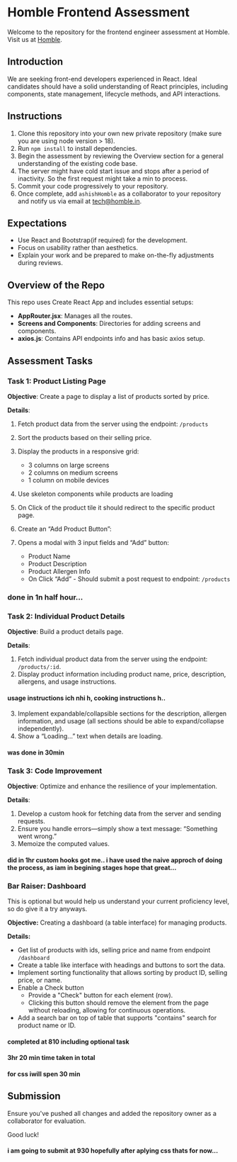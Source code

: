 # Homble Frontend Assessment

Welcome to the repository for the frontend engineer assessment at Homble. Visit us at [Homble](http://www.homble.in).

## Introduction

We are seeking front-end developers experienced in React. Ideal candidates should have a solid understanding of React principles, including components, state management, lifecycle methods, and API interactions.

## Instructions

1. Clone this repository into your own new private repository (make sure you are using node version > 18).
2. Run `npm install` to install dependencies.
3. Begin the assessment by reviewing the Overview section for a general understanding of the existing code base.
4. The server might have cold start issue and stops after a period of inactivity. So the first request might take a min to process.
5. Commit your code progressively to your repository.
6. Once complete, add `ashishHomble` as a collaborator to your repository and notify us via email at tech@homble.in.

## Expectations

- Use React and Bootstrap(if required) for the development.
- Focus on usability rather than aesthetics.
- Explain your work and be prepared to make on-the-fly adjustments during reviews.

## Overview of the Repo

This repo uses Create React App and includes essential setups:

- **AppRouter.jsx**: Manages all the routes.
- **Screens and Components**: Directories for adding screens and components.
- **axios.js**: Contains API endpoints info and has basic axios setup.

## Assessment Tasks

### Task 1: Product Listing Page

**Objective**: Create a page to display a list of products sorted by price.

**Details**:

1. Fetch product data from the server using the endpoint: `/products`
2. Sort the products based on their selling price.
3. Display the products in a responsive grid:

   - 3 columns on large screens
   - 2 columns on medium screens
   - 1 column on mobile devices

4. Use skeleton components while products are loading
5. On Click of the product tile it should redirect to the specific product page.
6. Create an “Add Product Button”:
7. Opens a modal with 3 input fields and “Add” button:

   - Product Name
   - Product Description
   - Product Allergen Info
   - On Click “Add” - Should submit a post request to endpoint: `/products`
### done in 1n half hour...

### Task 2: Individual Product Details

**Objective**: Build a product details page.

**Details**:

1. Fetch individual product data from the server using the endpoint: `/products/:id`.
2. Display product information including product name, price, description, allergens, and usage instructions.
#### usage instructions ich nhi h, cooking instructions h..
3. Implement expandable/collapsible sections for the description, allergen information, and usage (all sections should be able to expand/collapse independently).
4. Show a “Loading…” text when details are loading.
#### was done in 30min


### Task 3: Code Improvement

**Objective**: Optimize and enhance the resilience of your implementation.

**Details**:

1. Develop a custom hook for fetching data from the server and sending requests.
2. Ensure you handle errors—simply show a text message: “Something went wrong.”
3. Memoize the computed values.
#### did in 1hr custom hooks got me.. i have used the naive approch of doing the process, as iam in begining stages hope that great...

### Bar Raiser: Dashboard

This is optional but would help us understand your current proficiency level, so do give it a try anyways.

**Objective:** Creating a dashboard (a table interface) for managing products.

**Details:**

- Get list of products with ids, selling price and name from endpoint `/dashboard`
- Create a table like interface with headings and buttons to sort the data.
- Implement sorting functionality that allows sorting by product ID, selling price, or name.
- Enable a Check button
  - Provide a "Check" button for each element (row).
  - Clicking this button should remove the element from the page without reloading, allowing for continuous operations.
- Add a search bar on top of table that supports "contains" search for product name or ID.
#### completed at 810 including optional task
#### 3hr 20 min time taken in total
#### for css iwill spen 30 min
## Submission

Ensure you've pushed all changes and added the repository owner as a collaborator for evaluation.

Good luck!

#### i am going to submit at 930 hopefully after aplying css thats for now...